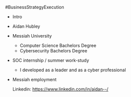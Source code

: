 #BusinessStrategyExecution
- Intro
- Aidan Hubley
- Messiah University
	- Computer Science Bachelors Degree 
	- Cybersecurity Bachelors Degree
- SOC internship / summer work-study
	- I developed as a leader and as a cyber professional
- Messiah employment
  
  Linkedin: https://www.linkedin.com/in/aidan--/ 